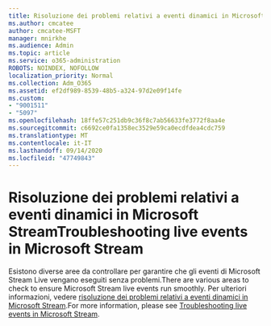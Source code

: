 ```yaml
---
title: Risoluzione dei problemi relativi a eventi dinamici in Microsoft Stream
ms.author: cmcatee
author: cmcatee-MSFT
manager: mnirkhe
ms.audience: Admin
ms.topic: article
ms.service: o365-administration
ROBOTS: NOINDEX, NOFOLLOW
localization_priority: Normal
ms.collection: Adm_O365
ms.assetid: ef2df989-8539-48b5-a324-97d2e09f14fe
ms.custom:
- "9001511"
- "5097"
ms.openlocfilehash: 18ffe57c251db9c36f8c7ab56633fe3772f8aa4e
ms.sourcegitcommit: c6692ce0fa1358ec3529e59ca0ecdfdea4cdc759
ms.translationtype: MT
ms.contentlocale: it-IT
ms.lasthandoff: 09/14/2020
ms.locfileid: "47749843"
---
```

# <a name="troubleshooting-live-events-in-microsoft-stream"></a><span data-ttu-id="c7480-102">Risoluzione dei problemi relativi a eventi dinamici in Microsoft Stream</span><span class="sxs-lookup"><span data-stu-id="c7480-102">Troubleshooting live events in Microsoft Stream</span></span>

<span data-ttu-id="c7480-103">Esistono diverse aree da controllare per garantire che gli eventi di Microsoft Stream Live vengano eseguiti senza problemi.</span><span class="sxs-lookup"><span data-stu-id="c7480-103">There are various areas to check to ensure Microsoft Stream live events run smoothly.</span></span> <span data-ttu-id="c7480-104">Per ulteriori informazioni, vedere [risoluzione dei problemi relativi a eventi dinamici in Microsoft Stream](https://docs.microsoft.com/stream/live-event-troubleshooting).</span><span class="sxs-lookup"><span data-stu-id="c7480-104">For more information, please see [Troubleshooting live events in Microsoft Stream](https://docs.microsoft.com/stream/live-event-troubleshooting).</span></span>
